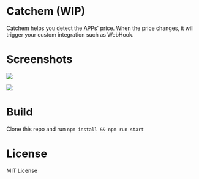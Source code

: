# Catchem (WIP)

Catchem helps you detect the APPs' price. When the price changes, it will trigger your custom integration such as WebHook.

# Screenshots

![](http://blogscdn.qiniudn.com/catchem1.png)

![](http://blogscdn.qiniudn.com/catchem2.png)

# Build

Clone this repo and run `npm install && npm run start`

# License

MIT License